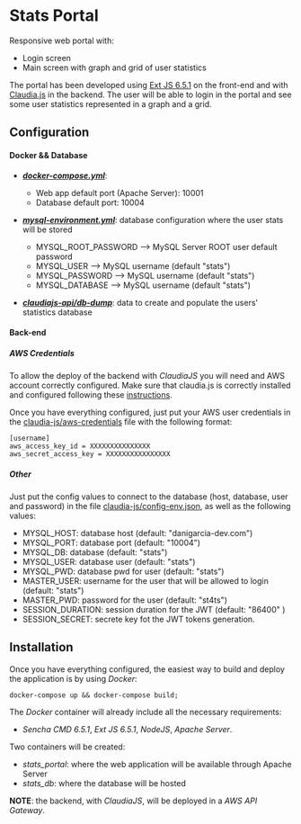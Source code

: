 # Stats Portal

Responsive web portal with:
- Login screen
- Main screen with graph and grid of user statistics

The portal has been developed using [Ext JS 6.5.1](http://docs.sencha.com/extjs/6.5.1/) on the front-end and with [Claudia.js](https://claudiajs.com/) in the backend. The user will be able to login in the portal and see some user statistics represented in a graph and a grid.

## Configuration

#### Docker && Database

- _**[docker-compose.yml](docker-compose.yml)**_:
    - Web app default port (Apache Server): 10001
    - Database default port: 10004
    
- _**[mysql-environment.yml](mysql-environment.yml)**_: database configuration where the user stats will be stored
    - MYSQL_ROOT_PASSWORD   --> MySQL Server ROOT user default password
    - MYSQL_USER            --> MySQL username (default "stats")
    - MYSQL_PASSWORD        --> MySQL username (default "stats")
    - MYSQL_DATABASE        --> MySQL username (default "stats")
    
- _**[claudiajs-api/db-dump](claudiajs-api/db-dump)**_: data to create and populate the users' statistics database

#### Back-end

##### AWS Credentials
To allow the deploy of the backend with _ClaudiaJS_ you will need and AWS account correctly configured. Make sure that claudia.js is correctly installed and configured following these [instructions](https://claudiajs.com/tutorials/installing.html).

Once you have everything configured, just put your AWS user credentials in the [claudia-js/aws-credentials](claudia-js/aws-credentials) file with the following format:
```
[username]
aws_access_key_id = XXXXXXXXXXXXXXX
aws_secret_access_key = XXXXXXXXXXXXXXXX
```

##### Other
Just put the config values to connect to the database (host, database, user and password) in the file [claudia-js/config-env.json](claudia-js/config-env.json), as well as the following values:

- MYSQL_HOST: database host (default: "danigarcia-dev.com")
- MYSQL_PORT: database port (default: "10004")
- MYSQL_DB: database (default: "stats")
- MYSQL_USER: database user (default: "stats")
- MYSQL_PWD: database pwd for user (default: "stats")
- MASTER_USER: username for the user that will be allowed to login (default: "stats")
- MASTER_PWD: password for the user (default: "st4ts")
- SESSION_DURATION: session duration for the JWT (default: "86400" )
- SESSION_SECRET: secrete key fot the JWT tokens generation.

## Installation

Once you have everything configured, the easiest way to build and deploy the application is by using _Docker_:
```
docker-compose up && docker-compose build;
```
The _Docker_ container will already include all the necessary requirements: 
- _Sencha CMD 6.5.1_, _Ext JS 6.5.1_, _NodeJS_, _Apache Server_.

Two containers will be created:
- *stats_portal*: where the web application will be available through Apache Server
- *stats_db*: where the database will be hosted

**NOTE**: the backend, with _ClaudiaJS_, will be deployed in a _AWS API Gateway_.
